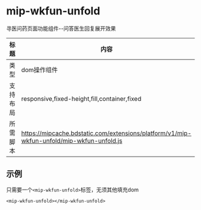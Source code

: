 # mip-wkfun-unfold

寻医问药页面功能组件--问答医生回复展开效果

标题|内容
----|----
类型|dom操作组件
支持布局|responsive,fixed-height,fill,container,fixed
所需脚本|https://mipcache.bdstatic.com/extensions/platform/v1/mip-wkfun-unfold/mip-wkfun-unfold.js

## 示例

只需要一个`<mip-wkfun-unfold>`标签，无须其他填充dom

```
<mip-wkfun-unfold></mip-wkfun-unfold>
```
